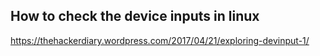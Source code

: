 ## How to check the device inputs in linux
https://thehackerdiary.wordpress.com/2017/04/21/exploring-devinput-1/
